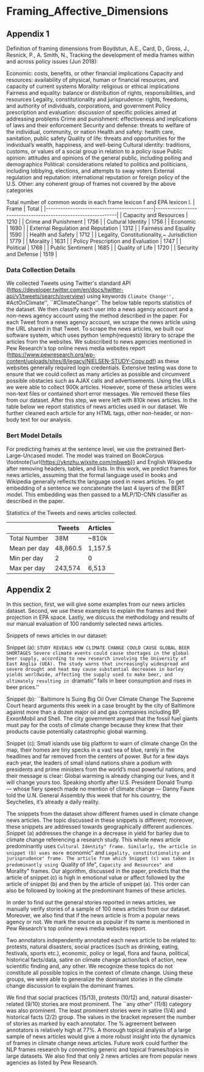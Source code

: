 # Framing_Affective_Dimensions

## Appendix 1

Definition of framing dimensions from Boydstun, A.E., Card, D., Gross, J., Resnick, P., A. Smith, N.,
Tracking the development of media frames within and across policy issues (Jun 2018):

Economic: costs, benefits, or other financial implications
Capacity and resources: availability of physical, human
or financial resources, and capacity of current systems
Morality: religious or ethical implications
Fairness and equality: balance or distribution of rights,
responsibilities, and resources
Legality, constitutionality and jurisprudence: rights,
freedoms, and authority of individuals, corporations, and
government
Policy prescription and evaluation: discussion of specific
policies aimed at addressing problems
Crime and punishment: effectiveness and implications of
laws and their enforcement
Security and defense: threats to welfare of the individual,
community, or nation
Health and safety: health care, sanitation, public safety
Quality of life: threats and opportunities for the individual’s wealth, happiness, and well-being
Cultural identity: traditions, customs, or values of a social
group in relation to a policy issue
Public opinion: attitudes and opinions of the general public, including polling and demographics
Political: considerations related to politics and politicians,
including lobbying, elections, and attempts to sway voters
External regulation and reputation: international reputation or foreign policy of the U.S.
Other: any coherent group of frames not covered by the
above categories



Total number of common words in each frame lexicon f and EPA lexicon l. 
| Frame                                      | Total                                                        |
|--------------------------------------------|--------------------------------------------------------------|
| Capacity and Resources                     | 1210                                                         |
| Crime and Punishment                       | 1756                                                         |
| Cultural Identity                          | 1756                                                         |
| Economic                                   | 1690                                                         |
| External Regulation and Reputation         | 1312                                                         |
| Fairness and Equality                      | 1590                                                         |
| Health and Safety                          | 1712                                                         |
| Legality, Constitutionality,~ Jurisdiction | 1779                                                         |
| Morality                                   | 1631                                                         |
| Policy Prescription and Evaluation         | 1747                                                         |
| Political                                  | 1768                                                         |
| Public Sentiment                           | 1685                                                         |
| Quality of Life                            | 1720                                                         |
| Security and Defense                       | 1519                                                         |



### Data Collection Details
We collected Tweets using Twitter's standard API (https://developer.twitter.com/en/docs/twitter-api/v1/tweets/search/overview) using keywords ``Climate Change'', ``\#ActOnClimate'', ``\#ClimateChange''. The below table reports statistics of the dataset. We then classify each user into a news agency account and a non-news agency account using the method described in the paper. For each Tweet from a news agency account, we scrape the news article using the URL shared in that Tweet. To scrape the news articles, we built our software system, which uses python \emph{requests} library to scrape the articles from the websites. We subscribed to news agencies mentioned in Pew Research's top online news media websites report (https://www.pewresearch.org/wp-content/uploads/sites/8/legacy/NIELSEN-STUDY-Copy.pdf) as these websites generally required login credentials. Extensive testing was done to ensure that we could collect as many articles as possible and circumvent possible obstacles such as AJAX calls and advertisements. Using the URLs we were able to collect 900k articles. However, some of these articles were non-text files or contained short error messages. We removed these files from our dataset. After this step, we were left with 810k news articles. In the table below we report statistics of news articles used in our dataset. We further cleaned each article for any HTML tags, other non-header, or non-body text for our analysis.

### Bert Model Details
For predicting frames at the sentence level, we use the pretrained Bert-Large-Uncased model. The model was trained on BookCorpus \footnote{\url{https://yknzhu.wixsite.com/mbweb}} and English Wikipedia after removing headers, tables, and lists. In this work, we predict frames for news articles, assuming that the formal language used in books and Wikipedia generally reflects the language used in news articles. To get embedding of a sentence we concatenate the last 4 layers of the BERT model. This embedding was then passed to a MLP/1D-CNN classifier as described in the paper.

Statistics of the Tweets and news articles collected.

|              | Tweets                              | Articles                               |
|--------------|-------------------------------------|----------------------------------------|
| Total Number | 38M                                 |  ~810k                                 |
| Mean per day | 48,860.5                            | 1,157.5                                |
| Min per day  | 2                                   | 0                                      |
| Max per day  | 243,574                             | 6,513                                  |


## Appendix 2



In this section, first, we will give some examples from our news articles dataset. Second, we use these examples to explain the frames and their projection in EPA space. Lastly, we discuss the methodology and results of our manual evaluation of 100 randomly selected news articles.

Snippets of news articles in our dataset:

Snippet (a):
``STUDY REVEALS HOW CLIMATE CHANGE COULD CAUSE GLOBAL BEER SHORTAGES
Severe climate events could cause shortages in the global beer supply, according to new research involving the University of East Anglia (UEA).
The study warns that increasingly widespread and severe drought and heat may cause substantial decreases in barley yields worldwide, affecting the supply used to make beer, and ultimately resulting in ``dramatic” falls in beer consumption and rises in beer prices.''

Snippet (b):
``Baltimore Is Suing Big Oil Over Climate Change
The Supreme Court heard arguments this week in a case brought by the city of Baltimore against more than a dozen major oil and gas companies including BP, ExxonMobil and Shell. The city government argued that the fossil fuel giants must pay for the costs of climate change because they knew that their products cause potentially catastrophic global warming.

Snippet (c):
Small islands use big platform to warn of climate change
On the map, their homes are tiny specks in a vast sea of blue, rarely in the headlines and far removed from the centers of power. But for a few days each year, the leaders of small island nations share a podium with presidents and prime ministers from the world’s most powerful nations, and their message is clear: Global warming is already changing our lives, and it will change yours too. Speaking shortly after U.S. President Donald Trump — whose fiery speech made no mention of climate change — Danny Faure told the U.N. General Assembly this week that for his country, the Seychelles, it’s already a daily reality.

The snippets from the dataset show different frames used in climate change news articles. The topic discussed in these snippets is different; moreover, these snippets are addressed towards geographically different audiences. Snippet (a) addresses the change in a decrease in yield for barley due to climate change referencing a research study. This whole news article predominantly uses ``Cultural Identity" frame. Similarly, the article in snippet (b) uses more ``economic" and ``Legality, constitutionality and jurisprudence" frame. The article from which Snippet (c) was taken is predominantly using ``Quality of life", ``Capacity and Resources" and ``Morality" frames. Our algorithm, discussed in the paper, predicts that the article of snippet (c) is high in emotional value or affect followed by the article of snippet (b) and then by the article of snippet (a). This order can also be followed by looking at the predominant frames of these articles.


In order to find out the general stories reported in news articles, we manually verify stories of a sample of 100 news articles from our dataset. Moreover, we also find that if the news article is from a popular news agency or not. We mark the source as popular if its name is mentioned in Pew Research's top online news media websites report. 

Two annotators independently annotated each news article to be related to: protests, natural disasters, social practices (such as drinking, eating, festivals, sports etc.), economic, policy or legal, flora and fauna, political, historical facts/data, satire on climate change action/lack of action, new scientific finding and, any other. We recognize these topics do not constitute all possible topics in the context of climate change. Using these groups, we were able to generalize the dominant stories in the climate change discussion to explain the dominant frames.

We find that social practices (15/13), protests (10/12) and, natural disaster-related (9/10) stories are most prominent. The ``any other"  (11/8) category was also prominent. The least prominent stories were in satire (1/4) and historical facts (2/2) group. The values in the bracket represent the number of stories as marked by each annotator. The % agreement between annotators is relatively high at 77%. A thorough topical analysis of a large sample of news articles would give a more robust insight into the dynamics of frames in climate change news articles. Future work could further the NLP frames research by connecting generic and topical frames/topics in large datasets. We also find that only 2 news articles are from popular news agencies as listed by Pew Research.

